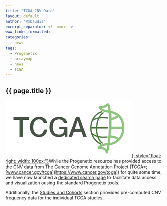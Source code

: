 ```yaml
---
title: "TCGA CNV Data"
layout: default
author: '@mbaudis'
excerpt_separator: <!--more-->
www_links_formatted:
categories:
  - news
tags:
  - Progenetix
  - arraymap
  - news
  - TCGA
---
```


## {{ page.title }}

[![TCGA CNV Data](/assets/img/tcga.png){: style="float: right; width: 100px;"}](http://progenetix.org/TCGA/search/)While the Progenetix resource has provided access to the CNV data from The Cancer Genome Annotation Project (TCGA*; [www.cancer.gov/tcga](https://www.cancer.gov/tcga)) for quite some time, we have now launched a [dedicated search page](http://progenetix.org/TCGA/search/) to facilitate data access and visualization ousing the standard Progenetix tools.

<!--more-->

Additionally, the [Studies and Cohorts](https://progenetix.org/subsets/cohorts?filters=TCGA) section priovides pre-computed CNV frequency data for the individual TCGA studies.
